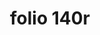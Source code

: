 ---
layout: edition
title: folio 140r
manuscript: Turin, Biblioteca Nazionale, MS N.III.19
sigla: T
iip: t140r.tif
milestone: 279
---